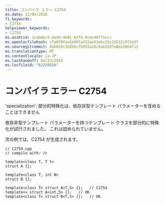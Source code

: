 ```yaml
---
title: コンパイラ エラー C2754
ms.date: 11/04/2016
f1_keywords:
- C2754
helpviewer_keywords:
- C2754
ms.assetid: 1cab66c5-da9d-4b81-b7fb-9cdc48ff1ccc
ms.openlocfilehash: cfe6f8faa1b00faf32ae53e6c25c23532c9f3a3f
ms.sourcegitcommit: 0ab61bc3d2b6cfbd52a16c6ab2b97a8ea1864f12
ms.translationtype: MT
ms.contentlocale: ja-JP
ms.lasthandoff: 04/23/2019
ms.locfileid: "62228526"
---
```

# <a name="compiler-error-c2754"></a>コンパイラ エラー C2754

'specialization': 部分的特殊化は、依存非型テンプレート パラメーターを含めることはできません

依存非型テンプレート パラメーターを持つテンプレート クラスを部分的に特殊化が試行されました。 これは認められていません。

次の例では、C2754 が生成されます。

```
// C2754.cpp
// compile with: /c

template<class T, T t>
struct A {};

template<class T, int N>
struct B {};

template<class T> struct A<T,5> {};   // C2754
template<> struct A<int,5> {};   // OK
template<class T> struct B<T,5> {};   // OK
```